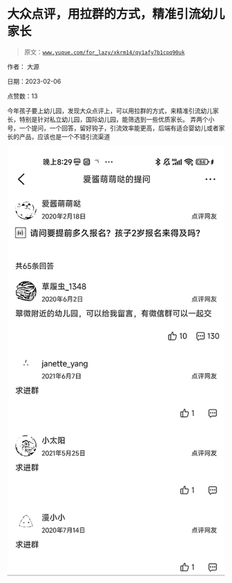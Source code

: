 # 大众点评，用拉群的方式，精准引流幼儿家长

> 原文：[`www.yuque.com/for_lazy/xkrm14/qy1afy7b1cpq90uk`](https://www.yuque.com/for_lazy/xkrm14/qy1afy7b1cpq90uk)

作者： 大源

日期：2023-02-06

点赞数：13

今年孩子要上幼儿园，发现大众点评上，可以用拉群的方式，来精准引流幼儿家长，特别是针对私立幼儿园，国际幼儿园，能筛选到一些优质家长。 弄两个小号，一个提问，一个回答，留好钩子，引流效率能更高，后端有适合婴幼儿或者家长的产品，应该也是一个不错引流渠道

![](img/bc6e812a3f745949b96f79bb30c0c173.png)

